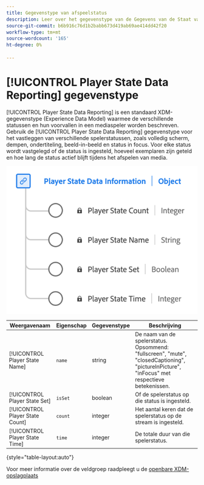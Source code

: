 ```yaml
---
title: Gegevenstype van afspeelstatus
description: Leer over het gegevenstype van de Gegevens van de Staat van de Speler die het Model van Gegevens van de Ervaring (XDM) melden.
source-git-commit: b6b916c76d1b2babb673d419ab69ae414dd42f20
workflow-type: tm+mt
source-wordcount: '165'
ht-degree: 0%

---
```


# [!UICONTROL Player State Data Reporting] gegevenstype

[!UICONTROL Player State Data Reporting] is een standaard XDM-gegevenstype (Experience Data Model) waarmee de verschillende statussen en hun voorvallen in een mediaspeler worden beschreven. Gebruik de [!UICONTROL Player State Data Reporting] gegevenstype voor het vastleggen van verschillende spelerstatussen, zoals volledig scherm, dempen, ondertiteling, beeld-in-beeld en status in focus. Voor elke status wordt vastgelegd of de status is ingesteld, hoeveel exemplaren zijn geteld en hoe lang de status actief blijft tijdens het afspelen van media.

![Een diagram van het gegevenstype Data Reporting van de Speler.](../images/data-types/player-state-data-information.png)

| Weergavenaam | Eigenschap | Gegevenstype | Beschrijving |
|-------------------|----------------|-----------|----------------------------------------------|
| [!UICONTROL Player State Name] | `name` | string | De naam van de spelerstatus. Opsommend: &quot;fullscreen&quot;, &quot;mute&quot;, &quot;closedCaptioning&quot;, &quot;pictureInPicture&quot;, &quot;inFocus&quot; met respectieve betekenissen. |
| [!UICONTROL Player State Set] | `isSet` | boolean | Of de spelerstatus op die status is ingesteld. |
| [!UICONTROL Player State Count] | `count` | integer | Het aantal keren dat de spelerstatus op de stream is ingesteld. |
| [!UICONTROL Player State Time] | `time` | integer | De totale duur van die spelerstatus. |

{style="table-layout:auto"}

Voor meer informatie over de veldgroep raadpleegt u de [openbare XDM-opslagplaats](https://github.com/adobe/xdm/blob/master/components/datatypes/playerstatedata.schema.json)
